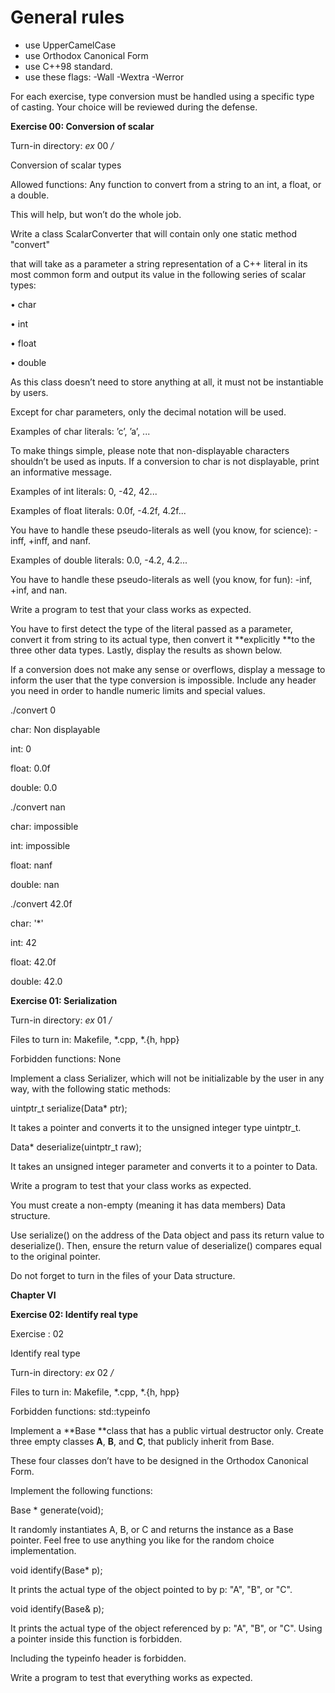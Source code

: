 # General rules
- use UpperCamelCase
- use Orthodox Canonical Form
- use C++98 standard.
- use these flags: -Wall -Wextra -Werror


For each exercise, type conversion must be handled using a specific type of casting.
Your choice will be reviewed during the defense.


**Exercise 00: Conversion of scalar**

Turn-in directory: *ex* 00 */*

Conversion of scalar types

Allowed functions: Any function to convert from a string to an int, a float, or a double. 

This will help, but won’t do the whole job. 

Write a class ScalarConverter that will contain only one static method "convert" 

that will take as a parameter a string representation of a C\+\+ literal in its most common form and output its value in the following series of scalar types:

• char

• int

• float

• double

As this class doesn’t need to store anything at all, it must not be instantiable by users. 

Except for char parameters, only the decimal notation will be used. 

Examples of char literals: ’c’, ’a’, ... 

To make things simple, please note that non-displayable characters shouldn’t be used as inputs. If a conversion to char is not displayable, print an informative message. 

Examples of int literals: 0, -42, 42... 

Examples of float literals: 0.0f, -4.2f, 4.2f... 

You have to handle these pseudo-literals as well \(you know, for science\): -inff, \+inff, and nanf. 

Examples of double literals: 0.0, -4.2, 4.2... 

You have to handle these pseudo-literals as well \(you know, for fun\): -inf, \+inf, and nan. 

Write a program to test that your class works as expected. 

You have to first detect the type of the literal passed as a parameter, convert it from string to its actual type, then convert it **explicitly **to the three other data types. Lastly, display the results as shown below. 

If a conversion does not make any sense or overflows, display a message to inform the user that the type conversion is impossible. Include any header you need in order to handle numeric limits and special values. 

./convert 0

char: Non displayable

int: 0

float: 0.0f

double: 0.0

./convert nan

char: impossible

int: impossible

float: nanf

double: nan

./convert 42.0f

char: '\*' 

int: 42

float: 42.0f

double: 42.0





**Exercise 01: Serialization**

Turn-in directory: *ex* 01 */*

Files to turn in: Makefile, \*.cpp, \*.\{h, hpp\}

Forbidden functions: None

Implement a class Serializer, which will not be initializable by the user in any way, with the following static methods:

uintptr\_t serialize\(Data\* ptr\); 

It takes a pointer and converts it to the unsigned integer type uintptr\_t. 

Data\* deserialize\(uintptr\_t raw\); 

It takes an unsigned integer parameter and converts it to a pointer to Data. 

Write a program to test that your class works as expected. 

You must create a non-empty \(meaning it has data members\) Data structure. 

Use serialize\(\) on the address of the Data object and pass its return value to deserialize\(\). Then, ensure the return value of deserialize\(\) compares equal to the original pointer. 

Do not forget to turn in the files of your Data structure. 




**Chapter VI**

**Exercise 02: Identify real type**

Exercise : 02

Identify real type

Turn-in directory: *ex* 02 */*

Files to turn in: Makefile, \*.cpp, \*.\{h, hpp\}

Forbidden functions: std::typeinfo

Implement a **Base **class that has a public virtual destructor only. Create three empty classes **A**, **B**, and **C**, that publicly inherit from Base. 

These four classes don’t have to be designed in the Orthodox Canonical Form. 

Implement the following functions:

Base \* generate\(void\); 

It randomly instantiates A, B, or C and returns the instance as a Base pointer. Feel free to use anything you like for the random choice implementation. 

void identify\(Base\* p\); 

It prints the actual type of the object pointed to by p: "A", "B", or "C". 

void identify\(Base& p\); 

It prints the actual type of the object referenced by p: "A", "B", or "C". Using a pointer inside this function is forbidden. 

Including the typeinfo header is forbidden. 

Write a program to test that everything works as expected. 
